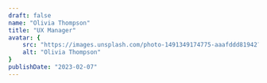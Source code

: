 ```yaml
---
draft: false
name: "Olivia Thompson"
title: "UX Manager"
avatar: {
    src: "https://images.unsplash.com/photo-1491349174775-aaafddd81942?ixlib=rb-4.0.3&ixid=M3wxMjA3fDB8MHxzZWFyY2h8MTA4fHxmZW1tZSUyMCUyQiUyMHRyYXZhaWwlMjAlMkIlMjBncmF0dWl0fGVufDB8fDB8fHwy&auto=format&fit=crop&w=800&q=60",
    alt: "Olivia Thompson"
}
publishDate: "2023-02-07"
---
```

